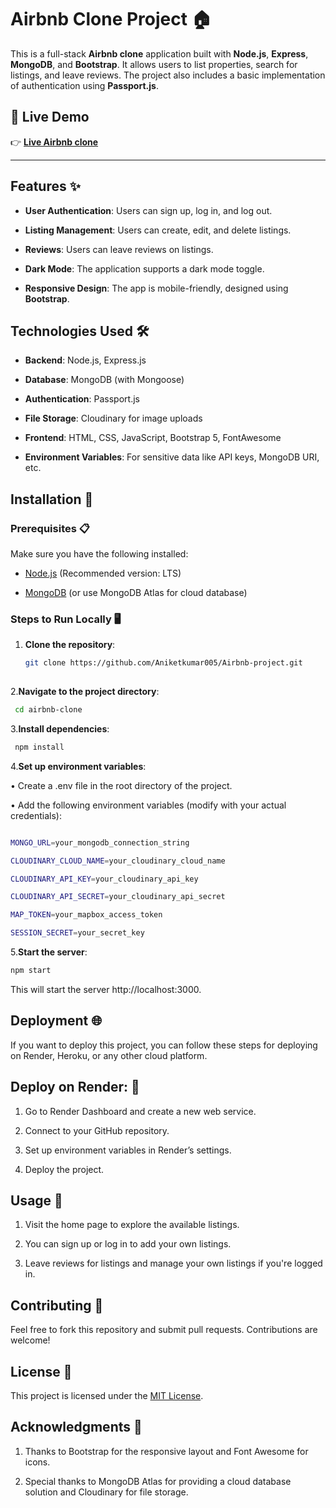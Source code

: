 # Airbnb Clone Project 🏠

This is a full-stack **Airbnb clone** application built with **Node.js**, **Express**, **MongoDB**, and **Bootstrap**. It allows users to list properties, search for listings, and leave reviews. The project also includes a basic implementation of authentication using **Passport.js**.

## 🚀 Live Demo  
👉 **[Live Airbnb clone]([http://airbnbclone-env.eba-kmpmfusm.ap-south-1.elasticbeanstalk.com/listings])**  

---

## Features ✨

- **User Authentication**: Users can sign up, log in, and log out.

- **Listing Management**: Users can create, edit, and delete listings.

- **Reviews**: Users can leave reviews on listings.

- **Dark Mode**: The application supports a dark mode toggle.

- **Responsive Design**: The app is mobile-friendly, designed using **Bootstrap**.

## Technologies Used 🛠️

- **Backend**: Node.js, Express.js

- **Database**: MongoDB (with Mongoose)

- **Authentication**: Passport.js

- **File Storage**: Cloudinary for image uploads

- **Frontend**: HTML, CSS, JavaScript, Bootstrap 5, FontAwesome

- **Environment Variables**: For sensitive data like API keys, MongoDB URI, etc.

## Installation 🧰

### Prerequisites 📋

Make sure you have the following installed:

- [Node.js](https://nodejs.org/) (Recommended version: LTS)

- [MongoDB](https://www.mongodb.com/) (or use MongoDB Atlas for cloud database)

### Steps to Run Locally 🖥️

1. **Clone the repository**:
   ```bash
   git clone https://github.com/Aniketkumar005/Airbnb-project.git
 
2.**Navigate to the project directory**:
  ```bash
   cd airbnb-clone
  ```

3.**Install dependencies**:
  ```bash
   npm install
  ```

4.**Set up environment variables**:

  • Create a .env file in the root directory of the project.

 • Add the following environment variables (modify with your actual credentials):

  ```bash

MONGO_URL=your_mongodb_connection_string

CLOUDINARY_CLOUD_NAME=your_cloudinary_cloud_name

CLOUDINARY_API_KEY=your_cloudinary_api_key

CLOUDINARY_API_SECRET=your_cloudinary_api_secret

MAP_TOKEN=your_mapbox_access_token

SESSION_SECRET=your_secret_key
  ```

5.**Start the server**:
   ```bash
   npm start
  ```
This will start the server http://localhost:3000.




## Deployment 🌐

If you want to deploy this project, you can follow these steps for deploying on Render, Heroku, or any other cloud platform.

## Deploy on Render: 🧪

1. Go to Render Dashboard and create a new web service.

2. Connect to your GitHub repository.

3. Set up environment variables in Render’s settings.

4. Deploy the project.


## Usage 🛞

1. Visit the home page to explore the available listings.

2. You can sign up or log in to add your own listings.

3. Leave reviews for listings and manage your own listings if you're logged in.


## Contributing 🤝

Feel free to fork this repository and submit pull requests. Contributions are welcome!


## License 📜

This project is licensed under the [MIT License](https://choosealicense.com/licenses/mit/). 


## Acknowledgments 🙌

1. Thanks to Bootstrap for the responsive layout and Font Awesome for icons.

2. Special thanks to MongoDB Atlas for providing a cloud database solution and Cloudinary for file storage.
